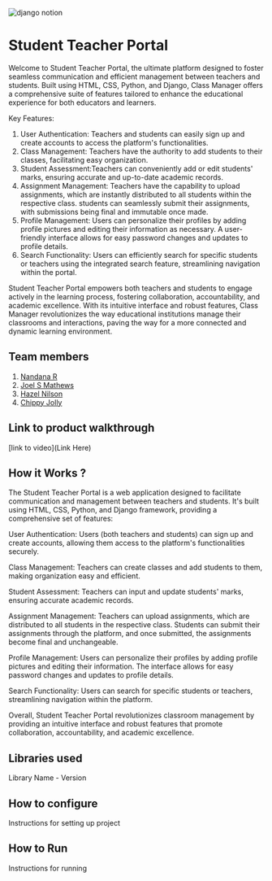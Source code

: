 ![django notion](https://github.com/TH-Activities/saturday-hack-night-template/assets/117498997/2db31367-8f96-4e88-8a8d-a1a75936204d)




# Student Teacher Portal
Welcome to Student Teacher Portal, the ultimate platform designed to foster seamless communication and efficient management between teachers and students. Built using HTML, CSS, Python, and Django, Class Manager offers a comprehensive suite of features tailored to enhance the educational experience for both educators and learners.

Key Features:

1. User Authentication: Teachers and students can easily sign up and create accounts to access the platform's functionalities.
2. Class Management: Teachers have the authority to add students to their classes, facilitating easy organization.
3. Student Assessment:Teachers can conveniently add or edit students' marks, ensuring accurate and up-to-date academic records.
4. Assignment Management: Teachers have the capability to upload assignments, which are instantly distributed to all students within the respective class.
students can seamlessly submit their assignments, with submissions being final and immutable once made.
5. Profile Management: Users can personalize their profiles by adding profile pictures and editing their information as necessary. A user-friendly interface allows for easy password changes and updates to profile details.
6. Search Functionality: Users can efficiently search for specific students or teachers using the integrated search feature, streamlining navigation within the portal.

Student Teacher Portal empowers both teachers and students to engage actively in the learning process, fostering collaboration, accountability, and academic excellence. With its intuitive interface and robust features, Class Manager revolutionizes the way educational institutions manage their classrooms and interactions, paving the way for a more connected and dynamic learning environment.


## Team members
1. [Nandana R](https://github.com/nandanarnandu)
2. [Joel S Mathews](https://github.com/joelsmathewss)
3. [Hazel Nilson](https://github.com/HazelNilson)
4. [Chippy Jolly](https://github.com/chippyjolly)
## Link to product walkthrough
[link to video](Link Here)
## How it Works ?
The Student Teacher Portal is a web application designed to facilitate communication and management between teachers and students. It's built using HTML, CSS, Python, and Django framework, providing a comprehensive set of features:

User Authentication: Users (both teachers and students) can sign up and create accounts, allowing them access to the platform's functionalities securely.

Class Management: Teachers can create classes and add students to them, making organization easy and efficient.

Student Assessment: Teachers can input and update students' marks, ensuring accurate academic records.

Assignment Management: Teachers can upload assignments, which are distributed to all students in the respective class. Students can submit their assignments through the platform, and once submitted, the assignments become final and unchangeable.

Profile Management: Users can personalize their profiles by adding profile pictures and editing their information. The interface allows for easy password changes and updates to profile details.

Search Functionality: Users can search for specific students or teachers, streamlining navigation within the platform.

Overall, Student Teacher Portal revolutionizes classroom management by providing an intuitive interface and robust features that promote collaboration, accountability, and academic excellence.
## Libraries used
Library Name - Version
## How to configure
Instructions for setting up project
## How to Run
Instructions for running
